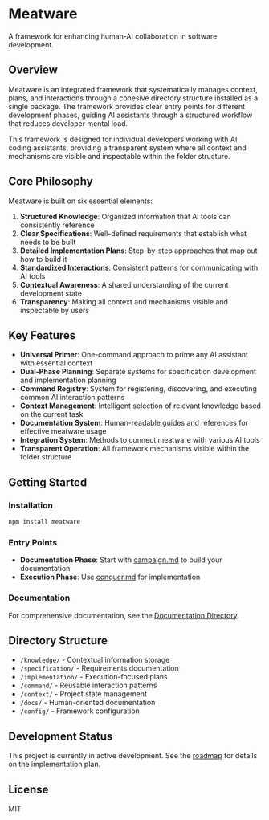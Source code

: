# Meatware

A framework for enhancing human-AI collaboration in software development.

## Overview

Meatware is an integrated framework that systematically manages context, plans, and interactions through a cohesive directory structure installed as a single package. The framework provides clear entry points for different development phases, guiding AI assistants through a structured workflow that reduces developer mental load.

This framework is designed for individual developers working with AI coding assistants, providing a transparent system where all context and mechanisms are visible and inspectable within the folder structure.

## Core Philosophy

Meatware is built on six essential elements:

1. **Structured Knowledge**: Organized information that AI tools can consistently reference
2. **Clear Specifications**: Well-defined requirements that establish what needs to be built
3. **Detailed Implementation Plans**: Step-by-step approaches that map out how to build it
4. **Standardized Interactions**: Consistent patterns for communicating with AI tools
5. **Contextual Awareness**: A shared understanding of the current development state
6. **Transparency**: Making all context and mechanisms visible and inspectable by users

## Key Features

- **Universal Primer**: One-command approach to prime any AI assistant with essential context
- **Dual-Phase Planning**: Separate systems for specification development and implementation planning
- **Command Registry**: System for registering, discovering, and executing common AI interaction patterns
- **Context Management**: Intelligent selection of relevant knowledge based on the current task
- **Documentation System**: Human-readable guides and references for effective meatware usage
- **Integration System**: Methods to connect meatware with various AI tools
- **Transparent Operation**: All framework mechanisms visible within the folder structure

## Getting Started

### Installation

```bash
npm install meatware
```

### Entry Points

- **Documentation Phase**: Start with [campaign.md](/campaign.md) to build your documentation
- **Execution Phase**: Use [conquer.md](/conquer.md) for implementation

### Documentation

For comprehensive documentation, see the [Documentation Directory](/docs/index.md).

## Directory Structure

- `/knowledge/` - Contextual information storage
- `/specification/` - Requirements documentation
- `/implementation/` - Execution-focused plans
- `/command/` - Reusable interaction patterns
- `/context/` - Project state management
- `/docs/` - Human-oriented documentation
- `/config/` - Framework configuration

## Development Status

This project is currently in active development. See the [roadmap](/project-implementation/roadmap.md) for details on the implementation plan.

## License

MIT